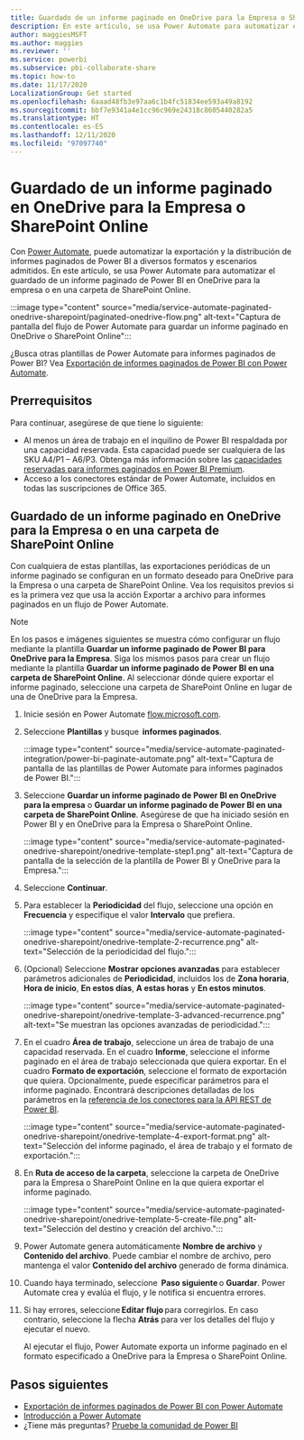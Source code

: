 ```yaml
---
title: Guardado de un informe paginado en OneDrive para la Empresa o SharePoint Online
description: En este artículo, se usa Power Automate para automatizar el guardado de un informe paginado de Power BI en OneDrive para la empresa o en una carpeta de SharePoint Online.
author: maggiesMSFT
ms.author: maggies
ms.reviewer: ''
ms.service: powerbi
ms.subservice: pbi-collaborate-share
ms.topic: how-to
ms.date: 11/17/2020
LocalizationGroup: Get started
ms.openlocfilehash: 6aaad48fb3e97aa6c1b4fc51834ee593a49a8192
ms.sourcegitcommit: bbf7e9341a4e1cc96c969e24318c8605440282a5
ms.translationtype: HT
ms.contentlocale: es-ES
ms.lasthandoff: 12/11/2020
ms.locfileid: "97097740"
---
```

# <a name="save-a-paginated-report-to-onedrive-for-business-or-sharepoint-online"></a>Guardado de un informe paginado en OneDrive para la Empresa o SharePoint Online

Con [Power Automate](/power-automate/getting-started), puede automatizar la exportación y la distribución de informes paginados de Power BI a diversos formatos y escenarios admitidos. En este artículo, se usa Power Automate para automatizar el guardado de un informe paginado de Power BI en OneDrive para la empresa o en una carpeta de SharePoint Online.


:::image type="content" source="media/service-automate-paginated-onedrive-sharepoint/paginated-onedrive-flow.png" alt-text="Captura de pantalla del flujo de Power Automate para guardar un informe paginado en OneDrive o SharePoint Online":::

¿Busca otras plantillas de Power Automate para informes paginados de Power BI? Vea [Exportación de informes paginados de Power BI con Power Automate](service-automate-paginated-integration.md). 

## <a name="prerequisites"></a>Prerrequisitos  

Para continuar, asegúrese de que tiene lo siguiente:

- Al menos un área de trabajo en el inquilino de Power BI respaldada por una capacidad reservada. Esta capacidad puede ser cualquiera de las SKU A4/P1 – A6/P3. Obtenga más información sobre las [capacidades reservadas para informes paginados en Power BI Premium](../admin/service-premium-what-is.md#paginated-reports).
- Acceso a los conectores estándar de Power Automate, incluidos en todas las suscripciones de Office 365.

## <a name="save-a-paginated-report-to-onedrive-for-business-or-a-sharepoint-online-folder"></a>Guardado de un informe paginado en OneDrive para la Empresa o en una carpeta de SharePoint Online 

Con cualquiera de estas plantillas, las exportaciones periódicas de un informe paginado se configuran en un formato deseado para OneDrive para la Empresa o una carpeta de SharePoint Online. Vea los requisitos previos si es la primera vez que usa la acción Exportar a archivo para informes paginados en un flujo de Power Automate. 

> [!NOTE]
> En los pasos e imágenes siguientes se muestra cómo configurar un flujo mediante la plantilla **Guardar un informe paginado de Power BI para OneDrive para la Empresa**. Siga los mismos pasos para crear un flujo mediante la plantilla **Guardar un informe paginado de Power BI en una carpeta de SharePoint Online**. Al seleccionar dónde quiere exportar el informe paginado, seleccione una carpeta de SharePoint Online en lugar de una de OneDrive para la Empresa. 

1. Inicie sesión en Power Automate [flow.microsoft.com](https://flow.microsoft.com/). 
1. Seleccione **Plantillas** y busque  **informes paginados**. 

    :::image type="content" source="media/service-automate-paginated-integration/power-bi-paginate-automate.png" alt-text="Captura de pantalla de las plantillas de Power Automate para informes paginados de Power BI.":::

1. Seleccione **Guardar un informe paginado de Power BI en OneDrive para la empresa** o **Guardar un informe paginado de Power BI en una carpeta de SharePoint Online**. Asegúrese de que ha iniciado sesión en Power BI y en OneDrive para la Empresa o SharePoint Online.

    :::image type="content" source="media/service-automate-paginated-onedrive-sharepoint/onedrive-template-step1.png" alt-text="Captura de pantalla de la selección de la plantilla de Power BI y OneDrive para la Empresa.":::
1. Seleccione **Continuar**.  


1. Para establecer la **Periodicidad** del flujo, seleccione una opción en **Frecuencia** y especifique el valor **Intervalo** que prefiera.

    :::image type="content" source="media/service-automate-paginated-onedrive-sharepoint/onedrive-template-2-recurrence.png" alt-text="Selección de la periodicidad del flujo.":::

1. (Opcional) Seleccione **Mostrar opciones avanzadas** para establecer parámetros adicionales de **Periodicidad**, incluidos los de **Zona horaria**, **Hora de inicio**, **En estos días**, **A estas horas** y **En estos minutos**.  

    :::image type="content" source="media/service-automate-paginated-onedrive-sharepoint/onedrive-template-3-advanced-recurrence.png" alt-text="Se muestran las opciones avanzadas de periodicidad.":::

1. En el cuadro **Área de trabajo**, seleccione un área de trabajo de una capacidad reservada. En el cuadro **Informe**, seleccione el informe paginado en el área de trabajo seleccionada que quiera exportar. En el cuadro **Formato de exportación**, seleccione el formato de exportación que quiera. Opcionalmente, puede especificar parámetros para el informe paginado. Encontrará descripciones detalladas de los parámetros en la [referencia de los conectores para la API REST de Power BI](/connectors/powerbi/#export-to-file-for-paginated-reports).  

    :::image type="content" source="media/service-automate-paginated-onedrive-sharepoint/onedrive-template-4-export-format.png" alt-text="Selección del informe paginado, el área de trabajo y el formato de exportación.":::

1. En **Ruta de acceso de la carpeta**, seleccione la carpeta de OneDrive para la Empresa o SharePoint Online en la que quiera exportar el informe paginado.

    :::image type="content" source="media/service-automate-paginated-onedrive-sharepoint/onedrive-template-5-create-file.png" alt-text="Selección del destino y creación del archivo.":::

1. Power Automate genera automáticamente **Nombre de archivo** y **Contenido del archivo**. Puede cambiar el nombre de archivo, pero mantenga el valor **Contenido del archivo** generado de forma dinámica. 

1. Cuando haya terminado, seleccione  **Paso siguiente** o **Guardar**. Power Automate crea y evalúa el flujo, y le notifica si encuentra errores. 

1. Si hay errores, seleccione **Editar flujo** para corregirlos. En caso contrario, seleccione la flecha **Atrás** para ver los detalles del flujo y ejecutar el nuevo. 

    Al ejecutar el flujo, Power Automate exporta un informe paginado en el formato especificado a OneDrive para la Empresa o SharePoint Online.  

## <a name="next-steps"></a>Pasos siguientes

- [Exportación de informes paginados de Power BI con Power Automate](service-automate-paginated-integration.md)
- [Introducción a Power Automate](/power-automate/getting-started/)
- ¿Tiene más preguntas? [Pruebe la comunidad de Power BI](https://community.powerbi.com/)
